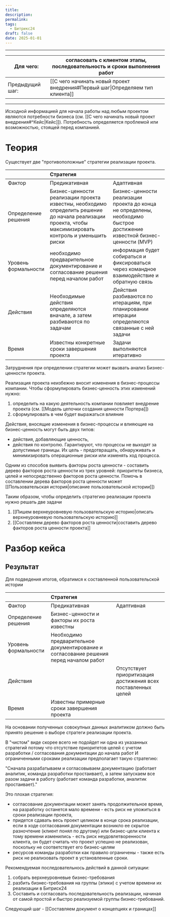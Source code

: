 ```yaml
---
title: 
description: 
permalink: 
tags:
  - Битрикс24
draft: false
date: 2025-01-01
---
```


---

| Для чего:       | согласовать с клиентом этапы, последовательность и сроки выполнения работ     |
| --------------- | ----------------------------------------------------------------------------- |
| Предыдущий шаг: | [[С чего начинать новый проект внедрения#Первый шаг\|Определяем тип клиента]] |

---

Исходной информацией для начала работы над любым проектом являются потребности бизнеса (см. [[С чего начинать новый проект внедрения#^Кейс|Кейс]]). Потребность определяется проблемой или возможностью, стоящей перед компанией.
# Теория

Существует две  "противоположные" стратегии реализации проекта. 

|                      | Стратегия                                                                                                                                                 |                                                                                                                          |
| -------------------- | :-------------------------------------------------------------------------------------------------------------------------------------------------------- | :----------------------------------------------------------------------------------------------------------------------- |
| Фактор               | Предикативная                                                                                                                                             | Адаптивная                                                                                                               |
| Определение решения  | Бизнес-ценности реализации проекта известны, необходимо определить решение до начала реализации проекта, чтобы максимизировать контроль и уменьшить риски | Бизнес-ценности реализации проекта до конца не определены, необходимо быстрое достижение известной бизнес-ценности (MVP) |
| Уровень формальности | необходимо предварительное документирование и согласование решения перед началом работ                                                                    | информация будет собираться и фиксироваться через командное взаимодействие и обратную связь                              |
| Действия             | Необходимые действия определяются вначале, а затем разбиваются по задачам                                                                                 | Действия разбиваются по итерациям, при планировании итерации определяются связанные с ней задачи                         |
| Время                | Известны конкретные сроки завершения проекта                                                                                                              | Задачи выполняются итеративно                                                                                            |

Затруднения при определении стратегии может вызвать анализ Бизнес-ценности проекта.

Реализация проекта неизбежно вносит изменения в бизнес-процессы компании. Чтобы сформулировать бизнес-ценность этих изменений нужно:
1. определить на какую деятельность компании повлияет внедрение проекта (см. [[Модель цепочки создания ценности Портера]])
2. сформулировать в чем будет выражаться влияние

Действия, вносящие изменения в бизнес-процессы и влияющие на бизнес-ценность могут быть двух типов:
- действия, добавляющие ценность,
- действия по контролю. Гарантируют,  что  процессы  не  выходят  за допустимые границы. Их цель - предотвращать,  обнаруживать  и минимизировать  операционные  риски  или  изменять  ход  процесса.

Одним из способов выявить факторы роста ценности  - составить дерево факторов роста ценности из трех  уровней:  приоритеты  бизнеса,  целей  и  непосредственно  факторов
роста  ценности.  Помочь в составлении дерева факторов роста ценности может  [[Пользовательская история|описание пользовательской истории]])

Таким образом, чтобы определить стратегию реализации проекта нужно решать две задачи
1. [[Пишем верхнеуровневую пользовательскую историю|описать верхнеуровневую пользовательскую историю]]
2. [[Составляем дерево факторов роста ценности|составить дерево факторов роста ценности проекта]]
# Разбор кейса

## Результат

Для подведения итогов, обратимся к составленной пользовательской истории

|                      | Стратегия                                                                              |                                                              |
| -------------------- | :------------------------------------------------------------------------------------- | :----------------------------------------------------------- |
| Фактор               | Предикативная                                                                          | Адаптивная                                                   |
| Определение решения  | Бизнес-ценности и факторы их роста известны                                            |                                                              |
| Уровень формальности | Необходимо предварительное документирование и согласование решения перед началом работ |                                                              |
| Действия             |                                                                                        | Отсутствует приоритизация достижения всех поставленных целей |
| Время                | Известны примерные сроки завершения проекта                                            |                                                              |

На основании полученных совокупных данных аналитиком должно быть принято решение о выборе стратеги реализации проекта. 

В "чистом" виде скорее всего не подойдет ни одна из указанных стратегий потому что отсутствие приоритетов целей с учетом разработки / согласования документации до начала работ И ограниченными сроками реализации предполагает такую стратегию: 

"Сначала разрабатываем и согласовываем документацию (работает аналитик, команда разработки простаивает), а затем запускаем все разом задачи в работу (работает команда разработки, аналитик простаивает)."

Это плохая стратегия:
- согласование документации может занять продолжительное время, на разработку останется мало времени - есть риск не уложиться в сроки реализации проекта,
- придется сдавать весь проект целиком в конце срока реализации, если в ходе согласования документации возникло ее скрытое разночтение (клиент понял по другому) или бизнес-цели клиента к тому времени изменились - есть риск неудовлетворенности клиента, он будет считать что проект успешно не реализован, поскольку не соответствует его бизнес-целям
- ресурсов команды разработки как правило ограничены - также есть риск не реализовать проект в установленные сроки.

Рекомендуемая последовательнось действий в данной ситуации:
1. собрать верхнеуровневые бизнес-требования
2. разбить бизнес-требования на группы (эпики) с учетом времени их реализации в Битриск24
3. Составить и согласовать последовательность реализации, начиная от самой простой и быстро реализуемой группы бизнес-требований.  

Следующий шаг - [[Составляем документ о концепциях и границах]]
